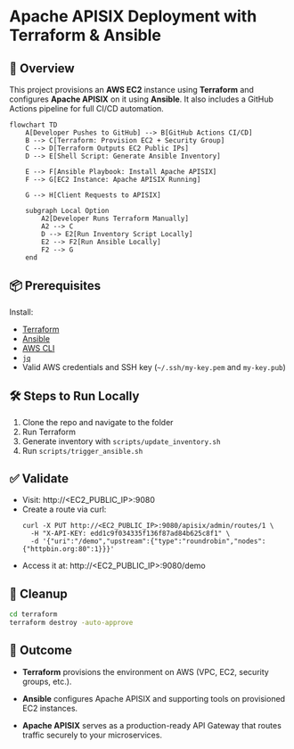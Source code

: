 # Apache APISIX Deployment with Terraform & Ansible

## 🚀 Overview
This project provisions an **AWS EC2** instance using **Terraform** and configures **Apache APISIX** on it using **Ansible**. It also includes a GitHub Actions pipeline for full CI/CD automation.

```mermaid
flowchart TD
    A[Developer Pushes to GitHub] --> B[GitHub Actions CI/CD]
    B --> C[Terraform: Provision EC2 + Security Group]
    C --> D[Terraform Outputs EC2 Public IPs]
    D --> E[Shell Script: Generate Ansible Inventory]

    E --> F[Ansible Playbook: Install Apache APISIX]
    F --> G[EC2 Instance: Apache APISIX Running]

    G --> H[Client Requests to APISIX]

    subgraph Local Option
        A2[Developer Runs Terraform Manually]
        A2 --> C
        D --> E2[Run Inventory Script Locally]
        E2 --> F2[Run Ansible Locally]
        F2 --> G
    end
```

## 📦 Prerequisites
Install:
- [Terraform](https://developer.hashicorp.com/terraform/downloads)
- [Ansible](https://docs.ansible.com/)
- [AWS CLI](https://docs.aws.amazon.com/cli/)
- [`jq`](https://stedolan.github.io/jq/)
- Valid AWS credentials and SSH key (`~/.ssh/my-key.pem` and `my-key.pub`)

## 🛠️ Steps to Run Locally
1. Clone the repo and navigate to the folder
2. Run Terraform
3. Generate inventory with `scripts/update_inventory.sh`
4. Run `scripts/trigger_ansible.sh`

## ✅ Validate
- Visit: http://<EC2_PUBLIC_IP>:9080
- Create a route via curl:
  ```
  curl -X PUT http://<EC2_PUBLIC_IP>:9080/apisix/admin/routes/1 \
    -H "X-API-KEY: edd1c9f034335f136f87ad84b625c8f1" \
    -d '{"uri":"/demo","upstream":{"type":"roundrobin","nodes":{"httpbin.org:80":1}}}'
  ```
- Access it at: http://<EC2_PUBLIC_IP>:9080/demo

## 🧼 Cleanup
```bash
cd terraform
terraform destroy -auto-approve
```

## 🎯 Outcome
- **Terraform** provisions the environment on AWS (VPC, EC2, security groups, etc.).

- **Ansible** configures Apache APISIX and supporting tools on provisioned EC2 instances.

- **Apache APISIX** serves as a production-ready API Gateway that routes traffic securely to your microservices.